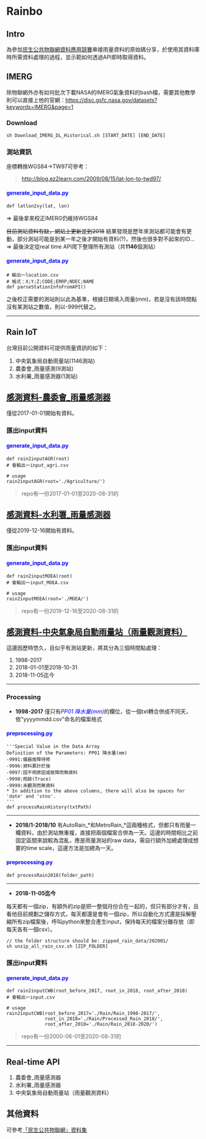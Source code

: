 # Rainbo 
## Intro
為參加[民生公共物聯網資料應用競賽](https://ci.taiwan.gov.tw/creativity/)串接雨量資料的原始碼分享，於使用其資料庫時所需資料處理的過程，並示範如何透過API即時取得資料。
## IMERG
除物聯網外亦有如何批次下載NASA的IMERG氣象資料的bash檔，需要其他教學則可以直接上他的官網：https://disc.gsfc.nasa.gov/datasets?keywords=IMERG&page=1
### Download
```bash!=
sh Download_IMERG_DL_Historical.sh [START_DATE] [END_DATE]
```
### 測站資訊

座標轉換WGS84->TW97可參考：
>http://blog.ez2learn.com/2009/08/15/lat-lon-to-twd97/
#### <font color=blue>generate_input_data.py</font>
```python=
def latlon2xy(lat, lon)
```
=> 最後拿來校正IMERG仍維持WGS84

~~目前測站資料有缺，網站上更新是到2018~~
結果發現是歷年來測站都可能會有更動，部分測站可能是到某一年之後才開始有資料(?)，然後也很多對不起來的ID... => 最後決定從real time API爬下整理所有測站（共**1146**個測站）

#### <font color=blue>generate_input_data.py</font>
```python！=
# 輸出一location.csv
# 格式：X;Y;Z;CODE;ERRP;NDEC;NAME
def parseStationInfoFromAPI()
```
之後校正需要的測站則以此為基準，根據日期填入雨量(mm)，若是沒有該時間點沒有某測站之數值，則以-999代替之。

---
## Rain IoT
台灣目前公開資料可提供雨量資訊的如下：
1. 中央氣象局自動雨量站(1146測站)
2. 農委會_雨量感測(9測站)
3. 水利署_雨量感測器(1測站)

## [感測資料-農委會_雨量感測器](https://ci.taiwan.gov.tw/dsp/environmental_iow10.aspx)
僅從2017-01-01開始有資料。

### 匯出input資料

#### <font color=blue>generate_input_data.py</font>
```python！=
def rain2inputAGR(root)
# 會輸出一input_agri.csv

# usage
rain2inputAGR(root='./Agriculture/')
```
> repo有一份2017-01-01至2020-08-31的

## [感測資料-水利署_雨量感測器](https://ci.taiwan.gov.tw/dsp/environmental_iow02.aspx)
僅從2019-12-16開始有資料。

### 匯出input資料

#### <font color=blue>generate_input_data.py</font>
```python！=
def rain2inputMOEA(root)
# 會輸出一input_MOEA.csv

# usage
rain2inputMOEA(root='./MOEA/')
```
> repo有一份2019-12-16至2020-08-31的

## [感測資料-中央氣象局自動雨量站（雨量觀測資料）](https://ci.taiwan.gov.tw/dsp/environmental_cwb_rain.aspx)
這邊因歷時悠久，且似乎有測站更新，將其分為三個時間點處理：
1. 1998-2017
2. 2018-01-01至2018-10-31
3. 2018-11-05迄今

---
### **Processing**
* **1998-2017**
僅只有<font color=blue>*PP01 降水量(mm)*</font>的欄位，從一個txt轉合併成不同天，依"yyyymmdd.csv"命名的檔案格式

#### <font color=blue>preprocessing.py</font>
```python!=
'''Special Value in the Data Array
Definition of the Parameters: PP01 降水量(mm)
-9991:儀器故障待修
-9996:資料累計於後
-9997:因不明原因或故障而無資料
-9998:雨跡(Trace)
-9999:未觀測而無資料
* In addition to the above columns, there will also be spaces for 'date' and 'stno'.
'''
def processRainHistory(txtPath)
```

---
* **2018/1-2018/10**
有AutoRain_\*和MetroRain_\*這兩種格式，但都只有雨量一欄資料，由於測站無重複，直接把兩個檔案合併為一天。這邊的時間相比之前固定區間來說較為混亂，應是雨量測站的raw data，需自行額外加總處理成想要的time scale，這邊方法是加總為一天。

#### <font color=blue>preprocessing.py</font>
```python!=
def processRain2018(folder_path)
```

---
* **2018-11-05迄今**

每天都有一個zip，有額外的zip是把一整個月份合在一起的，但只有部分才有，且看他目前規劃之儲存方式，每天都還是會有一個zip，所以自動化方式還是採解壓縮所有zip檔案後，呼叫python來整合產生input，保持每天的檔案分離存放（即每天各有一個csv）。

```bash!=
// the folder structure should be: zipped_rain_data/202001/
sh unzip_all_rain_csv.sh [ZIP_FOLDER]
```

### 匯出input資料

#### <font color=blue>generate_input_data.py</font>
```python！=
def rain2inputCWB(root_before_2017, root_in_2018, root_after_2018)
# 會輸出一input.csv

# usage
rain2inputCWB(root_before_2017='./Rain/Rain_1998-2017/',
              root_in_2018='./Rain/Processed_Rain_2018/',
              root_after_2018='./Rain/Rain_2018-2020/')
```

> repo有一份2000-06-01至2020-08-31的

---

## Real-time API
1. 農委會_雨量感測器
2. 水利署_雨量感測器
3. 中央氣象局自動雨量站（雨量觀測資料）

## 其他資料
可參考[「民生公共物聯網」資料集](https://ci.taiwan.gov.tw/dsp/environmental.aspx)